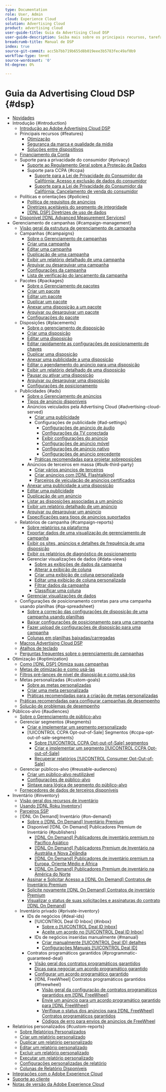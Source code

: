 ```yaml
---
type: Documentation
role: User, Admin
cloud: Experience Cloud
solution: Advertising Cloud
product: advertising cloud
user-guide-title: Guia da Advertising Cloud DSP
user-guide-description: Saiba mais sobre os principais recursos, tarefas, configurações e outros recursos necessários para gerenciar, otimizar e relatar suas estratégias de anúncios gráficos usando o Advertising Cloud DSP.
breadcrumb-title: Manual de DSP
index: true
source-git-commit: acc5b7bb719b655d8b019eee3b5783fec49af0b9
workflow-type: tm+mt
source-wordcount: '0'
ht-degree: 0%

---
```



# Guia da Advertising Cloud DSP {#dsp}

+ [Novidades](/help/dsp/home.md)
+ Introdução {#introduction}
   + [Introdução ao Adobe Advertising Cloud DSP](/help/dsp/introduction/dsp-about.md)
   + Principais recursos {#features}
      + [Otimização](/help/dsp/introduction/features/optimization.md)
      + [Segurança da marca e qualidade da mídia](/help/dsp/introduction/features/brand-safety-media-quality.md)
      + [Soluções entre dispositivos](/help/dsp/introduction/features/cross-device-solutions.md)
   + [Financiamento da Conta](/help/dsp/introduction/billing/account-funding.md)
   + Suporte para a privacidade do consumidor {#privacy}
      + [Suporte ao Regulamento Geral sobre a Proteção de Dados](https://experienceleague.adobe.com/docs/advertising-cloud/privacy/ad-cloud-gdpr.html)
      + Suporte para CCPA {#ccpa}
         + [Suporte para a Lei de Privacidade do Consumidor da Califórnia: Acesso e exclusão de dados do consumidor](https://experienceleague.adobe.com/docs/advertising-cloud/privacy/ccpa/ad-cloud-ccpa-access-delete.html)
         + [Suporte para a Lei de Privacidade do Consumidor da Califórnia: Cancelamento de venda do consumidor](https://experienceleague.adobe.com/docs/advertising-cloud/privacy/ccpa/ad-cloud-ccpa-opt-out-of-sale.html)
   + Políticas e orientações {#policies}
      + [Política de requisitos de anúncios](https://experienceleague.adobe.com/docs/advertising-cloud/policies/ad-requirements-policy.html)
      + [Diretrizes aceitáveis do segmento de integridade](https://experienceleague.adobe.com/docs/advertising-cloud/policies/health-segment-guidelines.html)
      + [[!DNL DSP] Diretrizes de uso de dados](https://experienceleague.adobe.com/docs/advertising-cloud/policies/data-usage-guidelines.html)
   + [Disponível [!DNL Advanced Measurement Services]](/help/dsp/introduction/advanced-measurement-services.md)
+ Gerenciamento de campanhas {#campaign-management}
   + [Visão geral da estrutura de gerenciamento de campanha](/help/dsp/campaign-management/campaign-management-overview.md)
   + Campanhas {#campaigns}
      + [Sobre o Gerenciamento de campanhas](/help/dsp/campaign-management/campaigns/campaign-about.md)
      + [Criar uma campanha](/help/dsp/campaign-management/campaigns/campaign-create.md)
      + [Editar uma campanha](/help/dsp/campaign-management/campaigns/campaign-edit.md)
      + [Duplicação de uma campanha](/help/dsp/campaign-management/campaigns/campaign-duplicate.md)
      + [Exibir um relatório detalhado de uma campanha](/help/dsp/campaign-management/campaigns/campaign-view-report.md)
      + [Arquivar ou desarquivar uma campanha](/help/dsp/campaign-management/campaigns/campaign-archive-unarchive.md)
      + [Configurações da campanha](/help/dsp/campaign-management/campaigns/campaign-settings.md)
      + [Lista de verificação do lançamento da campanha](/help/dsp/campaign-management/campaign-launch-checklist.md)
   + Pacotes {#packages}
      + [Sobre o Gerenciamento de pacotes](/help/dsp/campaign-management/packages/package-about.md)
      + [Criar um pacote](/help/dsp/campaign-management/packages/package-create.md)
      + [Editar um pacote](/help/dsp/campaign-management/packages/package-edit.md)
      + [Duplicar um pacote](/help/dsp/campaign-management/packages/package-duplicate.md)
      + [Anexar uma disposição a um pacote](/help/dsp/campaign-management/packages/package-attach-placement.md)
      + [Arquivar ou desarquivar um pacote](/help/dsp/campaign-management/packages/package-archive-unarchive.md)
      + [Configurações do pacote](/help/dsp/campaign-management/packages/package-settings.md)
   + Disposições {#placements}
      + [Sobre o gerenciamento de disposição](/help/dsp/campaign-management/placements/placement-about.md)
      + [Criar uma disposição](/help/dsp/campaign-management/placements/placement-create.md)
      + [Editar uma disposição](/help/dsp/campaign-management/placements/placement-edit.md)
      + [Editar rapidamente as configurações de posicionamento de chaves](/help/dsp/campaign-management/placements/placement-quick-edit.md)
      + [Duplicar uma disposição](/help/dsp/campaign-management/placements/placement-duplicate.md)
      + [Anexar uma publicidade a uma disposição](/help/dsp/campaign-management/ads/ad-attach-to-placement.md)
      + [Editar o agendamento do anúncio para uma disposição](/help/dsp/campaign-management/placements/placement-edit-ad-schedule.md)
      + [Exibir um relatório detalhado de uma disposição](/help/dsp/campaign-management/placements/placement-view-report.md)
      + [Pausar ou ativar uma disposição](/help/dsp/campaign-management/placements/placement-pause-activate.md)
      + [Arquivar ou desarquivar uma disposição](/help/dsp/campaign-management/placements/placement-archive-unarchive.md)
      + [Configurações de posicionamento](/help/dsp/campaign-management/placements/placement-settings.md)
   + Publicidades {#ads}
      + [Sobre o Gerenciamento de anúncios](/help/dsp/campaign-management/ads/ad-about.md)
      + [Tipos de anúncio disponíveis](/help/dsp/campaign-management/ads/ad-types.md)
      + Anúncios veiculados pela Advertising Cloud {#advertising-cloud-served}
         + [Criar uma publicidade](/help/dsp/campaign-management/ads/ad-create.md)
         + Configurações de publicidade {#ad-settings}
            + [Configurações de anúncio de áudio](/help/dsp/campaign-management/ads/ad-settings-audio.md)
            + [Configurações da TV conectada](/help/dsp/campaign-management/ads/ad-settings-connected-tv.md)
            + [Exibir configurações do anúncio](/help/dsp/campaign-management/ads/ad-settings-display.md)
            + [Configurações de anúncio móvel](/help/dsp/campaign-management/ads/ad-settings-mobile.md)
            + [Configurações de anúncio nativo](/help/dsp/campaign-management/ads/ad-settings-native.md)
            + [Configurações de anúncio precedente](/help/dsp/campaign-management/ads/ad-settings-pre-roll.md)
         + [Práticas recomendadas para projetar sobreposições](/help/dsp/campaign-management/ads/ad-best-practices-overlays.md)
      + Anúncios de terceiros em massa {#bulk-third-party}
         + [Criar vários anúncios de terceiros](/help/dsp/campaign-management/ads/ad-create-third-party.md)
         + [Criar anúncios com [!DNL Flashtalking]](/help/dsp/campaign-management/ads/ad-create-flashtalking.md)
         + [Parceiros de veiculação de anúncios certificados](/help/dsp/campaign-management/ads/certified-ad-servers.md)
      + [Anexar uma publicidade a uma disposição](https://experienceleague.adobe.com/docs/advertising-cloud/dsp/campaign-management/placements/ad-attach-to-placement.html)<!-- Dupe link to this file (in Placements chapter), so need to use an absolute link in one of the listings -->
      + [Editar uma publicidade](/help/dsp/campaign-management/ads/ad-edit.md)
      + [Duplicação de um anúncio](/help/dsp/campaign-management/ads/ad-duplicate.md)
      + [Listar as disposições associadas a um anúncio](/help/dsp/campaign-management/ads/ad-list-placements.md)
      + [Exibir um relatório detalhado de um anúncio](/help/dsp/campaign-management/ads/ad-view-report.md)
      + [Arquivar ou desarquivar um anúncio](/help/dsp/campaign-management/ads/ad-archive-unarchive.md)
      + [Especificações para tipos de anúncios suportados](/help/dsp/assets/ad-specs.pdf)
   + Relatórios de campanha {#campaign-reports}
      + [Sobre relatórios na plataforma](/help/dsp/campaign-management/reports/campaign-reports-about.md)
      + [Exportar dados de uma visualização de gerenciamento de campanha](/help/dsp/campaign-management/reports/campaign-export-data.md)
      + [Exibir os sites, anúncios e detalhes de frequência de uma disposição](/help/dsp/campaign-management/reports/placement-details-view.md)
      + [Exibir os relatórios de diagnóstico de posicionamento](/help/dsp/campaign-management/reports/placement-diagnostics.md)
      + Gerenciar visualizações de dados {#data-views}
         + [Sobre as exibições de dados da campanha](/help/dsp/campaign-management/reports/campaign-data-views-about.md)
         + [Alterar a exibição de coluna](/help/dsp/campaign-management/reports/column-view-change.md)
         + [Criar uma exibição de coluna personalizada](/help/dsp/campaign-management/reports/column-view-create.md)
         + [Editar uma exibição de coluna personalizada](/help/dsp/campaign-management/reports/column-view-edit.md)
         + [Filtrar dados da campanha](/help/dsp/campaign-management/reports/campaign-data-filter.md)
         + [Classificar uma coluna](/help/dsp/campaign-management/reports/campaign-data-sort.md)
      + [Gerenciar visualizações de dados](/help/dsp/campaign-management/reports/campaign-data-visualization-manage.md)
   + Configurações de posicionamento corretas para uma campanha usando planilhas {#qa-spreadsheet}
      + [Sobre a correção das configurações de disposição de uma campanha usando planilhas](/help/dsp/campaign-management/qa/qa-about.md)
      + [Baixar configurações de posicionamento para uma campanha](/help/dsp/campaign-management/qa/qa-sheet-download.md)
      + [Fazer upload de configurações de disposição para uma campanha](/help/dsp/campaign-management/qa/qa-sheet-upload.md)
      + [Colunas em planilhas baixadas/carregadas](/help/dsp/campaign-management/qa/qa-sheet-columns.md)
   + [Macros Advertising Cloud DSP](/help/dsp/campaign-management/macros.md)
   + [Atalhos de teclado](/help/dsp/campaign-management/reports/keyboard-shortcuts.md)
   + [Perguntas frequentes sobre o gerenciamento de campanhas](/help/dsp/campaign-management/campaign-management-faq.md)
+ Otimização {#optimization}
   + [Como [!DNL DSP] Otimiza suas campanhas](/help/dsp/optimization/optimization-how-dsp-optimizes-campaigns.md)
   + [Metas de otimização e como usá-las](/help/dsp/optimization/optimization-goals.md)
   + [Filtros pré-lances de nível de disposição e como usá-los](/help/dsp/optimization/optimization-pre-bid-filters.md)
   + Metas personalizadas {#custom-goals}
      + [Sobre as metas personalizadas](/help/dsp/optimization/custom-goal-about.md)
      + [Criar uma meta personalizada](/help/dsp/optimization/custom-goal-create.md)
      + [Práticas recomendadas para a criação de metas personalizadas](/help/dsp/optimization/custom-goal-best-practices.md)
   + [Práticas recomendadas para configurar campanhas de desempenho](/help/dsp/optimization/campaign-best-practices-performance.md)
   + [Solução de problemas de desempenho](/help/dsp/optimization/troubleshooting-performance.md)
+ Públicos-alvo {#audiences}
   + [Sobre o Gerenciamento de público-alvo](/help/dsp/audiences/audience-about.md)
   + Gerenciar segmentos {#segments}
      + [Criar e implementar um segmento personalizado](/help/dsp/audiences/custom-segment-create.md)
      + [!UICONTROL CCPA Opt-out-of-Sale] Segmentos  {#ccpa-opt-out-of-sale-segments}
         + [Sobre [!UICONTROL CCPA Opt-out-of-Sale] segmentos](/help/dsp/audiences/ccpa-opt-out-about.md)
         + [Criar e implementar um segmento [!UICONTROL CCPA Opt-out-of-Sale]](/help/dsp/audiences/ccpa-opt-out-segment-create.md)
         + [Recuperar relatórios [!UICONTROL Consumer Opt-Out-of-Sale]](/help/dsp/audiences/ccpa-opt-out-segment-report-retrieve.md)
   + Gerenciar públicos-alvo {#reusable-audiences}
      + [Criar um público-alvo reutilizável](/help/dsp/audiences/reusable-audience-create.md)
      + [Configurações de público-alvo](/help/dsp/audiences/audience-settings.md)
      + [Sintaxe para lógica de segmento do público-alvo](/help/dsp/audiences/audience-segment-logic-syntax.md)
   + [Fornecedores de dados de terceiros disponíveis](/help/dsp/audiences/third-party-data-providers.md)
+ Inventário {#inventory}
   + [Visão geral dos recursos de inventário](/help/dsp/inventory/inventory-overview.md)
   + [Usando [!DNL Roku Inventory]](/help/dsp/inventory/roku-inventory.md)
   + [Parceiros SSP](/help/dsp/inventory/ssp-partners.md)
   + [!DNL On Demand] Inventário  {#on-demand}
      + [Sobre o  [!DNL On Demand] Inventário Premium](/help/dsp/inventory/on-demand-inventory-about.md)
      + Disponível [!DNL On Demand] Publicadores Premium de Inventário {#publishers}
         + [[!DNL On Demand] Publicadores de inventário premium no Pacífico Asiático](/help/dsp/inventory/on-demand-inventory-publishers-apac.md)
         + [[!DNL On Demand] Publicadores Premium de Inventário na Austrália e Nova Zelândia](/help/dsp/inventory/on-demand-inventory-publishers-anz.md)
         + [[!DNL On Demand] Publicadores de inventário premium na Europa, Oriente Médio e África](/help/dsp/inventory/on-demand-inventory-publishers-emea.md)
         + [[!DNL On Demand] Publicadores Premium de inventário na América do Norte](/help/dsp/inventory/on-demand-inventory-publishers-na.md)
      + [Assinar e Solicitar Acesso a  [!DNL On Demand] Contratos de Inventário Premium](/help/dsp/inventory/on-demand-inventory-subscribe.md)
      + [Solicite novamente [!DNL On Demand] Contratos de inventário Premium](/help/dsp/inventory/on-demand-inventory-rerequest.md)
      + [Visualizar o status de suas solicitações e assinaturas do contrato [!DNL On Demand] ](/help/dsp/inventory/on-demand-inventory-view-status.md)
   + Inventário privado {#private-inventory}
      + IDs de negócios {#deal-ids}
         + [!UICONTROL Deal ID Inbox] {#inbox}
            + [Sobre o [!UICONTROL Deal ID Inbox]](/help/dsp/inventory/deal-id-inbox-about.md)
            + [Aceite um acordo no [!UICONTROL Deal ID Inbox]](/help/dsp/inventory/deal-id-inbox-accept.md)
         + IDs de negócios inseridas manualmente {#manual}
            + [Criar manualmente [!UICONTROL Deal ID] detalhes](/help/dsp/inventory/deal-id-create.md)
            + [Configurações Manuais [!UICONTROL Deal ID]](/help/dsp/inventory/deal-id-settings.md)
      + Contratos programáticos garantidos {#programmatic-guaranteed-deal}
         + [Visão geral dos contratos programáticos garantidos](/help/dsp/inventory/programmatic-guaranteed-about.md)
         + [Dicas para negociar um acordo programático garantido](/help/dsp/inventory/programmatic-guaranteed-tips.md)
         + [Configurar um acordo programático garantido](/help/dsp/inventory/programmatic-guaranteed-set-up.md)
         + [!DNL FreeWheel] Contratos programáticos garantidos  {#freewheel}
            + [Visão geral da configuração de contratos programáticos garantidos em [!DNL FreeWheel]](/help/dsp/inventory/freewheel-overview.md)
            + [Envie um anúncio para um acordo programático garantido para  [!DNL FreeWheel]](/help/dsp/inventory/freewheel-submit.md)
            + [Verifique o status dos anúncios para  [!DNL FreeWheel] Contratos programáticos garantidos](/help/dsp/inventory/freewheel-check-status.md)
            + [Códigos de erro para envios de anúncios de FreeWheel](/help/dsp/inventory/freewheel-error-codes.md)
+ Relatórios personalizados {#custom-reports}
   + [Sobre Relatórios Personalizados](/help/dsp/reports/report-about.md)
   + [Criar um relatório personalizado](/help/dsp/reports/report-create.md)
   + [Duplicar um relatório personalizado](/help/dsp/reports/report-copy.md)
   + [Editar um relatório personalizado](/help/dsp/reports/report-edit.md)
   + [Excluir um relatório personalizado](/help/dsp/reports/report-delete.md)
   + [Executar um relatório personalizado](/help/dsp/reports/report-run-now.md)
   + [Configurações personalizadas de relatório](/help/dsp/reports/report-settings.md)
   + [Colunas de Relatório Disponíveis](/help/dsp/reports/report-columns.md)
+ [Integrações com o Adobe Experience Cloud](https://experienceleague.adobe.com/docs/advertising-cloud/integrations/home.html)<!-- Dupe link to this file, so need to use an absolute link in one of the listings -->
+ [Suporte ao cliente](https://helpx.adobe.com/br/contact/enterprise-support.ec.html)
+ [Notas de versão da Adobe Experience Cloud](https://experienceleague.adobe.com/docs/release-notes/experience-cloud/current.html)
